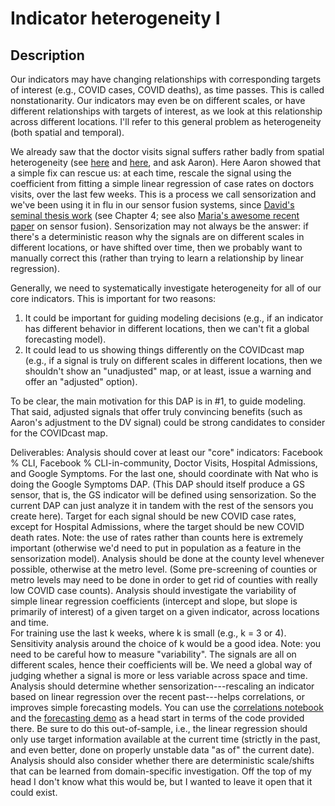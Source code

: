 # Indicator heterogeneity I

## Description

Our indicators may have changing relationships with corresponding targets of interest (e.g., COVID cases, COVID deaths), as time passes.  This is called nonstationarity.  Our indicators may even be on different scales, or have different relationships with targets of interest, as we look at this relationship across different locations.  I'll refer to this general problem as heterogeneity (both spatial and temporal).

We already saw that the doctor visits signal suffers rather badly from spatial heterogeneity (see [here](https://delphi-org.slack.com/archives/C011EU72MU2/p1599862022069500) and [here](https://delphi-org.slack.com/archives/C011EU72MU2/p1600127333081600), and ask Aaron).  Here Aaron showed that a simple fix can rescue us: at each time, rescale the signal using the coefficient from fitting a simple linear regression of case rates on doctors visits, over the last few weeks.  This is a process we call sensorization and we've been using it in flu in our sensor fusion systems, since [David's seminal thesis work](https://delphi.cmu.edu/~dfarrow/thesis.pdf) (see Chapter 4; see also [Maria's awesome recent paper](https://papers.nips.cc/paper/9475-kalman-filter-sensor-fusion-and-constrained-regression-equivalences-and-insights.pdf) on sensor fusion). Sensorization may not always be the answer: if there's a deterministic reason why the signals are on different scales in different locations, or have shifted over time, then we probably want to manually correct this (rather than trying to learn a relationship by linear regression).

Generally, we need to systematically investigate heterogeneity for all of our core indicators.  This is important for two reasons:

1. It could be important for guiding modeling decisions (e.g., if an indicator has different behavior in different locations, then we can't fit a global forecasting model).
2. It could lead to us showing things differently on the COVIDcast map (e.g., if a signal is truly on different scales in different locations, then we shouldn't show an "unadjusted" map, or at least, issue a warning and offer an "adjusted" option).

To be clear, the main motivation for this DAP is in #1, to guide modeling.  That said, adjusted signals that offer truly convincing benefits (such as Aaron's adjustment to the DV signal) could be strong candidates to consider for the COVIDcast map.

Deliverables:
Analysis should cover at least our "core" indicators: 
Facebook % CLI, Facebook % CLI-in-community, Doctor Visits, Hospital Admissions, and Google Symptoms.  For the last one, should coordinate with Nat who is doing the Google Symptoms DAP.  (This DAP should itself produce a GS sensor, that is, the GS indicator will be defined using sensorization.  So the current DAP can just analyze it in tandem with the rest of the sensors you create here).
Target for each signal should be new COVID case rates, except for Hospital Admissions, where the target should be new COVID death rates.  Note: the use of rates rather than counts here is extremely important (otherwise we'd need to put in population as a feature in the sensorization model).
Analysis should be done at the county level whenever possible, otherwise at the metro level.  (Some pre-screening of counties or metro levels may need to be done in order to get rid of counties with really low COVID case counts).
Analysis should investigate the variability of simple linear regression coefficients (intercept and slope, but slope is primarily of interest) of a given target on a given indicator, across locations and time.  
For training use the last k weeks, where k is small (e.g., k = 3 or 4).  Sensitivity analysis around the choice of k would be a good idea.
Note: you need to be careful how to measure "variability".  The signals are all on different scales, hence their coefficients will be.  We need a global way of judging whether a signal is more or less variable across space and time.	
Analysis should determine whether sensorization---rescaling an indicator based on linear regression over the recent past---helps correlations, or improves simple forecasting models.  You can use the [correlations notebook](https://cmu-delphi.github.io/covidcast/R-notebooks/signal_correlations.html) and the [forecasting demo](https://delphi.cmu.edu/blog/2020/09/21/can-symptoms-surveys-improve-covid-19-forecasts/) as a head start in terms of the code provided there.  Be sure to do this out-of-sample, i.e., the linear regression should only use target information available at the current time (strictly in the past, and even better, done on properly unstable data "as of" the current date).
Analysis should also consider whether there are deterministic scale/shifts that can be learned from domain-specific investigation.  Off the top of my head I don't know what this would be, but I wanted to leave it open that it could exist.

